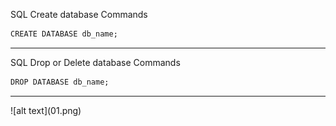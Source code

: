 SQL Create database Commands

```markdown
CREATE DATABASE db_name;
```
<hr>

SQL Drop or Delete database Commands 

```markdown
DROP DATABASE db_name;
```
<hr>
![alt text](01.png)
